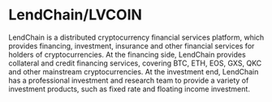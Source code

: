 # LendChain/LVCOIN

LendChain is a distributed cryptocurrency financial services platform, which provides financing, investment, insurance and other financial services for holders of cryptocurrencies. At the financing side, LendChain provides collateral and credit financing services, covering BTC, ETH, EOS, GXS, QKC and other mainstream cryptocurrencies. At the investment end, LendChain has a professional investment and research team to provide a variety of investment products, such as fixed rate and floating income investment.
